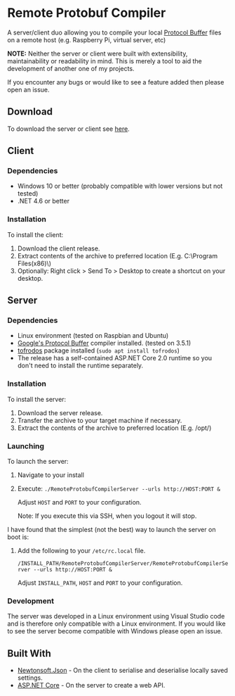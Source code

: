# Remote Protobuf Compiler

A server/client duo allowing you to compile your local [Protocol Buffer](https://developers.google.com/protocol-buffers) files on a remote host (e.g. Raspberry Pi, virtual server, etc)

**NOTE:** Neither the server or client were built with extensibility, maintainability or readability in mind. This is merely a tool to aid the development of another one of my projects.

If you encounter any bugs or would like to see a feature added then please open an issue.

## Download

To download the server or client see [here](https://github.com/hudec117/remote-protobuf-compiler/releases).

## Client

### Dependencies

* Windows 10 or better (probably compatible with lower versions but not tested)
* .NET 4.6 or better

### Installation

To install the client:

1. Download the client release.
2. Extract contents of the archive to preferred location (E.g. C:\Program Files(x86)\\)
3. Optionally: Right click > Send To > Desktop to create a shortcut on your desktop.

## Server

### Dependencies

* Linux environment (tested on Raspbian and Ubuntu)
* [Google's Protocol Buffer](https://github.com/google/protobuf) compiler installed. (tested on 3.5.1)
* [tofrodos](https://launchpad.net/ubuntu/+source/tofrodos) package installed (`sudo apt install tofrodos`)
* The release has a self-contained ASP.NET Core 2.0 runtime so you don't need to install the runtime separately.

### Installation

To install the server:

1. Download the server release.
2. Transfer the archive to your target machine if necessary.
3. Extract the contents of the archive to preferred location (E.g. /opt/)

### Launching

To launch the server:

1. Navigate to your install
2. Execute: `./RemoteProtobufCompilerServer --urls http://HOST:PORT &`
   
   Adjust `HOST` and `PORT` to your configuration.
   
   Note: If you execute this via SSH, when you logout it will stop.

I have found that the simplest (not the best) way to launch the server on boot is:

1. Add the following to your `/etc/rc.local` file.

   `/INSTALL_PATH/RemoteProtobufCompilerServer/RemoteProtobufCompilerServer --urls http://HOST:PORT &`

   Adjust `INSTALL_PATH`, `HOST` and `PORT` to your configuration.

### Development

The server was developed in a Linux environment using Visual Studio code and is therefore only compatible with a Linux environment. If you would like to see the server become compatible with Windows please open an issue.

## Built With

* [Newtonsoft.Json](https://www.newtonsoft.com/json) - On the client to serialise and deserialise locally saved settings.
* [ASP.NET Core](https://docs.microsoft.com/en-us/aspnet/core/) - On the server to create a web API.
